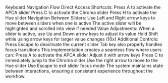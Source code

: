 Keyboard Navigation Flow
Direct Access Shortcuts:
Press A to activate the APCA slider
Press C to activate the Chroma slider
Press H to activate the Hue slider
Navigation Between Sliders:
Use Left and Right arrow keys to move between sliders when one is active
The active slider will be highlighted and scrolled into view if needed
Value Adjustments:
When a slider is active, use Up and Down arrow keys to adjust its value
Hold Shift while using arrow keys for larger value changes (10x)
Additional Controls:
Press Escape to deactivate the current slider
Tab key also properly handles focus transitions
This implementation creates a seamless flow where users can:
Press A to activate the APCA slider
Adjust it with arrow keys
Press C to immediately jump to the Chroma slider
Use the right arrow to move to the Hue slider
Use Escape to exit slider focus mode
The system maintains state between interactions, ensuring a consistent experience throughout the workflow.